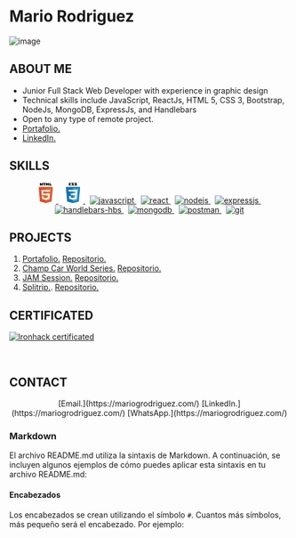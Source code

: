 # Mario Rodriguez
![image](https://github.com/MarioGRodriguez28/mariogrodriguez/assets/7551584/c5c8a0bd-9bfd-416c-9ab8-a2ec0399078e)

## ABOUT ME

- Junior Full Stack Web Developer with experience in graphic design
- Technical skills include JavaScript, ReactJs, HTML 5, CSS 3, Bootstrap, NodeJs, MongoDB, ExpressJs, and Handlebars
- Open to any type of remote project.
- [Portafolio.](https://mariogrodriguez.com/)
- [LinkedIn.](https://www.linkedin.com/in/mariogrm/)

## SKILLS


<div align="center" >
  <p>
    <a href="https://www.w3.org/html/" target="_blank" rel="noreferrer">
      <img
        src="https://raw.githubusercontent.com/devicons/devicon/master/icons/html5/html5-original-wordmark.svg"
        alt="html5"
        width="37"
      />
    </a>
    &nbsp;
    <a href="https://www.w3schools.com/css/" target="_blank" rel="noreferrer">
      <img
        src="https://raw.githubusercontent.com/devicons/devicon/master/icons/css3/css3-original-wordmark.svg"
        alt="css3"
        width="37"
      />
    </a>
    &nbsp;
    <a
      href="https://developer.mozilla.org/en-US/docs/Web/JavaScript"
      target="_blank"
      rel="noreferrer"
    >
      <img
        src="https://upload.wikimedia.org/wikipedia/commons/9/99/Unofficial_JavaScript_logo_2.svg"
        alt="javascript"
        width="30"
      />
    </a>
    &nbsp;
    <a href="https://reactjs.org/" target="_blank" rel="noreferrer">
      <img
        src="https://upload.wikimedia.org/wikipedia/commons/4/47/React.svg"
        alt="react"
        width="30"
      />
    </a>
    &nbsp;
    <a href="https://nodejs.org" target="_blank" rel="noreferrer">
      <img
        src="https://www.svgrepo.com/show/303266/nodejs-icon-logo.svg"
        alt="nodejs"
        width="30"
      />
    </a>
    &nbsp;
    <a href="https://expressjs.com" target="_blank" rel="noreferrer">
      <img
        src="https://img.icons8.com/officexs/512/express-js.png"
        alt="expressjs"
        width="30"
      />
    </a>
    &nbsp;
       <a href="https://handlebarsjs.com/" target="_blank" rel="noreferrer">
      <img
        src="https://img.icons8.com/office/512/handlebar-mustache.png"
        alt="handlebars-hbs"
        width="30"
      />
    </a>
    &nbsp;
    <a href="https://www.mongodb.com/" target="_blank" rel="noreferrer">
      <img
        src="https://cdn.worldvectorlogo.com/logos/mongodb-icon-1.svg"
        alt="mongodb"
        width="35"
      />
    </a>
    &nbsp;
    <a href="https://www.postman.com/" target="_blank" rel="noreferrer">
      <img
        src="https://www.svgrepo.com/show/354202/postman-icon.svg"
        alt="postman"
        width="32"
      />
    </a>
    &nbsp;
    <a href="https://git-scm.com/" target="_blank" rel="noreferrer">
      <img
        src="https://www.vectorlogo.zone/logos/git-scm/git-scm-icon.svg"
        alt="git"
        width="30"
      />
    </a>
  </p>
</div>


## PROJECTS

1. [Portafolio.](http://mariogrodriguez.com/) [Repositorio.](https://github.com/MarioGRodriguez28/portafolio)
2. [Champ Car World Series.](https://leafy-heliotrope-8df481.netlify.app/) [Repositorio.](https://github.com/MarioGRodriguez28/champ-car-world-series)
3. [JAM Session.](https://jam-app.cyclic.app/) [Repositorio.](https://github.com/MarioGRodriguez28/jam-app)
4. [Splitrip.](https://splitrip.netlify.app/). [Repositorio.](https://github.com/MarioGRodriguez28/splitrip-app-client)


## CERTIFICATED

<a href="https://www.credential.net/0a6bcde5-f670-4713-85f9-67c681d03b42#gs" target="_blank" rel="noreferrer">
  <img
    src="https://api.accredible.com/v1/frontend/credential_website_embed_image/certificate/70369713"
    alt="Ironhack certificated"
    width="250"
  />
</a>

 &nbsp;

## CONTACT

<div align="center">
[Email.](https://mariogrodriguez.com/) [LinkedIn.](https://mariogrodriguez.com/) [WhatsApp.](https://mariogrodriguez.com/)
</div>



### Markdown

El archivo README.md utiliza la sintaxis de Markdown. A continuación, se incluyen algunos ejemplos de cómo puedes aplicar esta sintaxis en tu archivo README.md:

#### Encabezados

Los encabezados se crean utilizando el símbolo `#`. Cuantos más símbolos, más pequeño será el encabezado. Por ejemplo:

